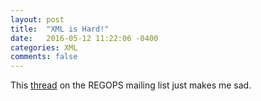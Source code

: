 ```yaml
---
layout: post
title:  "XML is Hard!"
date:   2016-05-12 11:22:06 -0400
categories: XML
comments: false
---
```

This [thread](https://nlnetlabs.nl/pipermail/regops/2016-May/000270.html)
on the REGOPS mailing list just makes me sad.
